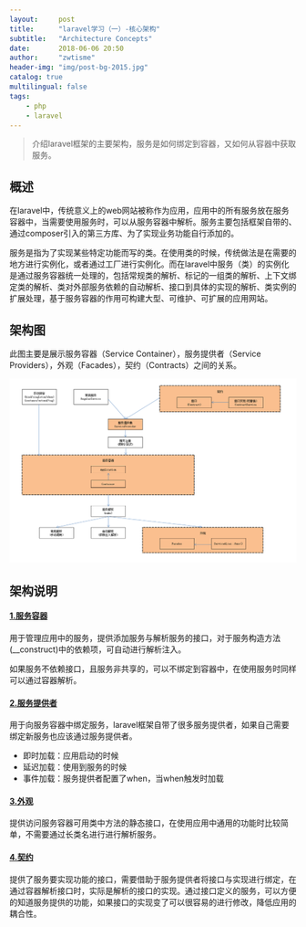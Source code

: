 ```yaml
---
layout:     post
title:      "laravel学习（一）-核心架构"
subtitle:   "Architecture Concepts"
date:       2018-06-06 20:50
author:     "zwtisme"
header-img: "img/post-bg-2015.jpg"
catalog: true
multilingual: false
tags:
    - php
    - laravel
---
```


> 介绍laravel框架的主要架构，服务是如何绑定到容器，又如何从容器中获取服务。

## 概述

<p>
在laravel中，传统意义上的web网站被称作为应用，应用中的所有服务放在服务容器中，当需要使用服务时，可以从服务容器中解析。服务主要包括框架自带的、通过composer引入的第三方库、为了实现业务功能自行添加的。
</p>

<p>
服务是指为了实现某些特定功能而写的类。在使用类的时候，传统做法是在需要的地方进行实例化，或者通过工厂进行实例化。而在laravel中服务（类）的实例化是通过服务容器统一处理的，包括常规类的解析、标记的一组类的解析、上下文绑定类的解析、类对外部服务依赖的自动解析、接口到具体的实现的解析、类实例的扩展处理，基于服务容器的作用可构建大型、可维护、可扩展的应用网站。
</p>

## 架构图

<p>
此图主要是展示服务容器（Service Container），服务提供者（Service Providers），外观（Facades），契约（Contracts）之间的关系。
</p>

![image](../img/2018-06-06-1-laravel-study-architecture/20180621155721.png?raw=true)

## 架构说明

#### [1.服务容器](https://xuanxuan2016.github.io/2018/06/06/2-laravel-study-service-container/)

<p>
用于管理应用中的服务，提供添加服务与解析服务的接口，对于服务构造方法(__construct)中的依赖项，可自动进行解析注入。
</p>

<p>
如果服务不依赖接口，且服务非共享的，可以不绑定到容器中，在使用服务时同样可以通过容器解析。
</p>

#### [2.服务提供者](https://xuanxuan2016.github.io/2018/06/06/3-laravel-study-service-providers/)

<p>
用于向服务容器中绑定服务，laravel框架自带了很多服务提供者，如果自己需要绑定新服务也应该通过服务提供者。
</p>

- 即时加载：应用启动的时候
- 延迟加载：使用到服务的时候
- 事件加载：服务提供者配置了when，当when触发时加载

#### [3.外观](https://xuanxuan2016.github.io/2018/06/06/4-laravel-study-facades/)

<p>
提供访问服务容器可用类中方法的静态接口，在使用应用中通用的功能时比较简单，不需要通过长类名进行进行解析服务。
</p>

#### [4.契约](https://xuanxuan2016.github.io/2018/06/06/5-laravel-study-contracts/)

<p>
提供了服务要实现功能的接口，需要借助于服务提供者将接口与实现进行绑定，在通过容器解析接口时，实际是解析的接口的实现。通过接口定义的服务，可以方便的知道服务提供的功能，如果接口的实现变了可以很容易的进行修改，降低应用的耦合性。
</p>

